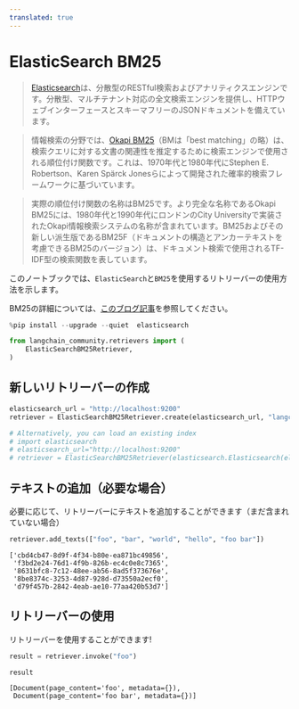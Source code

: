 ```yaml
---
translated: true
---
```


# ElasticSearch BM25

>[Elasticsearch](https://www.elastic.co/elasticsearch/)は、分散型のRESTful検索およびアナリティクスエンジンです。分散型、マルチテナント対応の全文検索エンジンを提供し、HTTPウェブインターフェースとスキーマフリーのJSONドキュメントを備えています。

>情報検索の分野では、[Okapi BM25](https://en.wikipedia.org/wiki/Okapi_BM25)（BMは「best matching」の略）は、検索クエリに対する文書の関連性を推定するために検索エンジンで使用される順位付け関数です。これは、1970年代と1980年代にStephen E. Robertson、Karen Spärck Jonesらによって開発された確率的検索フレームワークに基づいています。

>実際の順位付け関数の名称はBM25です。より完全な名称であるOkapi BM25には、1980年代と1990年代にロンドンのCity Universityで実装されたOkapi情報検索システムの名称が含まれています。BM25およびその新しい派生版であるBM25F（ドキュメントの構造とアンカーテキストを考慮できるBM25のバージョン）は、ドキュメント検索で使用されるTF-IDF型の検索関数を表しています。

このノートブックでは、`ElasticSearch`と`BM25`を使用するリトリーバーの使用方法を示します。

BM25の詳細については、[このブログ記事](https://www.elastic.co/blog/practical-bm25-part-2-the-bm25-algorithm-and-its-variables)を参照してください。

```python
%pip install --upgrade --quiet  elasticsearch
```

```python
from langchain_community.retrievers import (
    ElasticSearchBM25Retriever,
)
```

## 新しいリトリーバーの作成

```python
elasticsearch_url = "http://localhost:9200"
retriever = ElasticSearchBM25Retriever.create(elasticsearch_url, "langchain-index-4")
```

```python
# Alternatively, you can load an existing index
# import elasticsearch
# elasticsearch_url="http://localhost:9200"
# retriever = ElasticSearchBM25Retriever(elasticsearch.Elasticsearch(elasticsearch_url), "langchain-index")
```

## テキストの追加（必要な場合）

必要に応じて、リトリーバーにテキストを追加することができます（まだ含まれていない場合）

```python
retriever.add_texts(["foo", "bar", "world", "hello", "foo bar"])
```

```output
['cbd4cb47-8d9f-4f34-b80e-ea871bc49856',
 'f3bd2e24-76d1-4f9b-826b-ec4c0e8c7365',
 '8631bfc8-7c12-48ee-ab56-8ad5f373676e',
 '8be8374c-3253-4d87-928d-d73550a2ecf0',
 'd79f457b-2842-4eab-ae10-77aa420b53d7']
```

## リトリーバーの使用

リトリーバーを使用することができます!

```python
result = retriever.invoke("foo")
```

```python
result
```

```output
[Document(page_content='foo', metadata={}),
 Document(page_content='foo bar', metadata={})]
```
